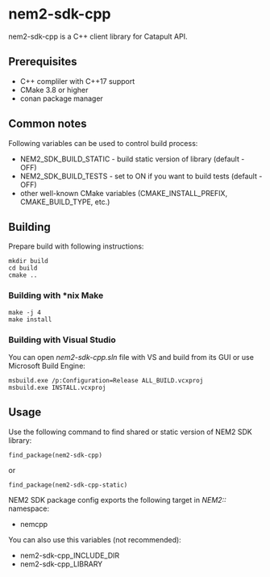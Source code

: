 
# nem2-sdk-cpp

nem2-sdk-cpp is a C++ client library for Catapult API.

## Prerequisites

* C++ compliler with C++17 support
* CMake 3.8 or higher
* conan package manager

## Common notes

Following variables can be used to control build process:
* NEM2_SDK_BUILD_STATIC - build static version of library (default - OFF)
* NEM2_SDK_BUILD_TESTS - set to ON if you want to build tests (default - OFF)
* other well-known CMake variables (CMAKE_INSTALL_PREFIX, CMAKE_BUILD_TYPE, etc.)

## Building

Prepare build with following instructions:
```
mkdir build
cd build
cmake ..
```

### Building with *nix Make

```
make -j 4
make install
```

### Building with Visual Studio

You can open _nem2-sdk-cpp.sln_ file with VS and build from its GUI or use Microsoft Build Engine:
```
msbuild.exe /p:Configuration=Release ALL_BUILD.vcxproj
msbuild.exe INSTALL.vcxproj
```

## Usage

Use the following command to find shared or static version of NEM2 SDK library:
```
find_package(nem2-sdk-cpp)
```
or
```
find_package(nem2-sdk-cpp-static)
```

NEM2 SDK package config exports the following target in _NEM2::_ namespace:
* nemcpp

You can also use this variables (not recommended):
* nem2-sdk-cpp_INCLUDE_DIR
* nem2-sdk-cpp_LIBRARY

